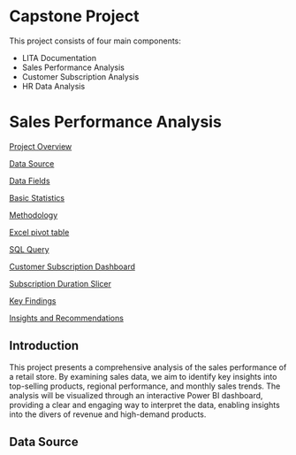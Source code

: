 # Capstone Project

This project consists of four main components:

-  LITA Documentation
-  Sales Performance Analysis
-  Customer Subscription Analysis
-  HR Data Analysis



# Sales Performance Analysis

[Project Overview](#project-overview)

[Data Source](#data-analysis)

[Data Fields](#data-fields)

[Basic Statistics](#basic-statistics)

[Methodology](#methodology)

[Excel pivot table](#excel-pivot-table)

[SQL Query](#sql-query)

[Customer Subscription Dashboard](customer-subscription-dashboard)

[Subscription Duration Slicer](#subscription-duration-slicer)

[Key Findings](#key-findings)

[Insights and Recommendations](#insights-and-recommendations)



## Introduction
This project presents a comprehensive analysis of the sales performance of a retail store. 
By examining sales data, we aim to identify key insights into top-selling products, regional performance, and monthly sales trends.
The analysis will be visualized through an interactive Power BI dashboard, providing a clear and engaging way to interpret the data,
enabling insights into the divers of revenue and high-demand products.

## Data Source
